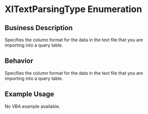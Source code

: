# XlTextParsingType Enumeration

## Business Description
Specifies the column format for the data in the text file that you are importing into a query table.

## Behavior
Specifies the column format for the data in the text file that you are importing into a query table.

## Example Usage
No VBA example available.